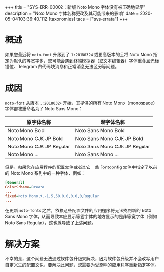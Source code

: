 +++
title = "SYS-ERR-00002：新版 Noto Mono 字体没有被正确地显示"
description = "Noto Mono 字体名称更改及其可能带来的影响"
date = 2020-05-04T03:36:40.111Z
[taxonomies]
tags = ["sys-errata"]
+++

# 概述

如果您最近将 `noto-font` 升级到了 `1:20180324` 或更高版本的且将 Noto Mono 指定为默认的等宽字体，您可能会遇到终端模拟器（或文本编辑器）字体重叠且光标错位、Telegram 的代码块消息和正常消息无法区分等问题。

# 成因

`noto-font` 从版本 `1:20180324` 开始，其提供的所有 Noto Mono（monospace）字体都被重命名为了 Noto Sans Mono：

| 原字体名称 | 现字体名称 |
|-------------------------|--------------------------|
| Noto Mono Bold | Noto Sans Mono Bold |
| Noto Mono CJK JP Bold | Noto Sans Mono CJK JP Bold |
| Noto Mono CJK JP Regular | Noto Sans Mono CJK JP Regular |
| Noto Mono ... |Noto Sans Mono ... |

但是，如果您在应用程序的配置文件或者其它一些 Fontconfig 文件中指定了以前的 Noto Mono 系列中的一种字体，例如：

```ini
[General]
ColorScheme=Breeze
...
fixed=Noto Mono,9,-1,5,50,0,0,0,0,0,Regular
...
```

在更新 `noto-fonts` 之后，依赖这些配置文件的应用程序将无法找到新的 Noto Sans Mono 字体，从而导致本应显示等宽字体的地方显示的是非等宽字体（例如 Noto Sans Regular），这也就导致了上述问题。 

# 解决方案

不幸的是，这个问题无法通过软件包升级来解决，因为软件包升级并不会改写用户自定义过的配置文件。要解决此问题，您需要为受影响的应用程序重新指定字体。